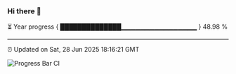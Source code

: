 ### Hi there 👋

⏳ Year progress { ██████████████▁▁▁▁▁▁▁▁▁▁▁▁▁▁▁▁ } 48.98 %

---

⏰ Updated on Sat, 28 Jun 2025 18:16:21 GMT

![Progress Bar CI](https://github.com/code-lakshay/GitHub-Actions-Demo/workflows/Progress%20Bar%20CI/badge.svg)
